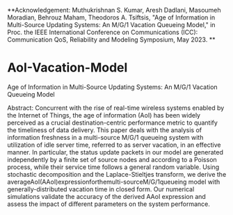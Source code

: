 **Acknowledgement: Muthukrishnan S. Kumar, Aresh Dadlani, Masoumeh Moradian, Behrouz Maham, Theodoros A. Tsiftsis, "Age of Information in Multi-Source Updating Systems: An M/G/1 Vacation Queueing Model," in Proc. the IEEE International Conference on Communications (ICC): Communication QoS, Reliability and Modeling Symposium, May 2023. **

# AoI-Vacation-Model
 Age of Information in Multi-Source Updating Systems: An M/G/1 Vacation Queueing Model


Abstract: Concurrent with the rise of real-time wireless systems
enabled by the Internet of Things, the age of information (AoI) has
been widely perceived as a crucial destination-centric performance
metric to quantify the timeliness of data delivery. This paper deals
with the analysis of information freshness in a multi-source M/G/1
queueing system with utilization of idle server time, referred to
as server vacation, in an effective manner. In particular, the status
update packets in our model are generated independently by a finite
set of source nodes and according to a Poisson process, while their
service time follows a general random variable. Using stochastic
decomposition and the Laplace-Stieltjes transform, we derive the
averageAoI(AAoI)expressionforthemulti-sourceM/G/1queueing
model with generally-distributed vacation time in closed form. Our
numerical simulations validate the accuracy of the derived AAoI
expression and assess the impact of different parameters on the
system performance.
